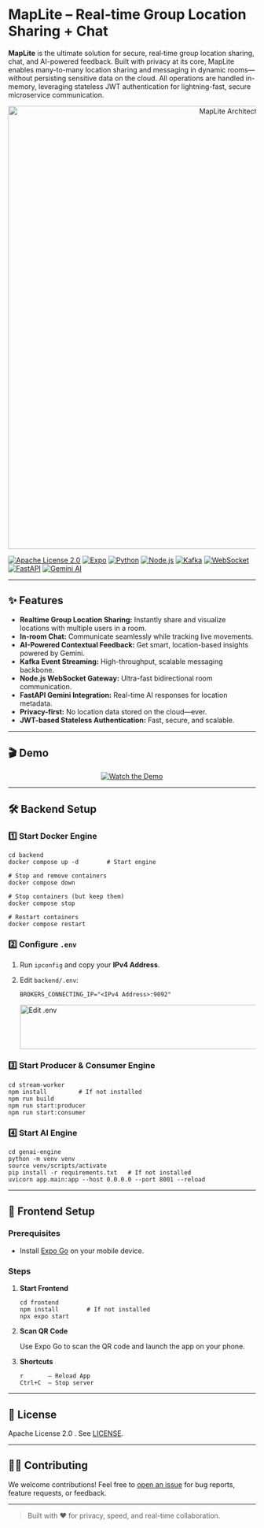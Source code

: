 # MapLite – Real‑time Group Location Sharing + Chat

**MapLite** is the ultimate solution for secure, real‑time group location sharing, chat, and AI-powered feedback. Built with privacy at its core, MapLite enables many-to-many location sharing and messaging in dynamic rooms—without persisting sensitive data on the cloud. All operations are handled in-memory, leveraging stateless JWT authentication for lightning-fast, secure microservice communication.

<p align="center">
<img width="900" alt="MapLite Architecture" src="https://github.com/user-attachments/assets/9d6f647c-e500-412a-85e1-abeca7d72778" />
</p>

[![Apache License 2.0](https://img.shields.io/badge/license-Apache%202.0-blue.svg)](LICENSE) [![Expo](https://img.shields.io/badge/Expo-Go-blue?logo=expo)](https://expo.dev/go)
[![Python](https://img.shields.io/badge/Python-3.10%2B-yellow?logo=python)](https://www.python.org/)
[![Node.js](https://img.shields.io/badge/Node.js-18%2B-green?logo=node.js)](https://nodejs.org/)
[![Kafka](https://img.shields.io/badge/Apache%20Kafka-Streaming-orange?logo=apache-kafka)](https://kafka.apache.org/)
[![WebSocket](https://img.shields.io/badge/WebSocket-Realtime-blue?logo=websocket)](https://developer.mozilla.org/en-US/docs/Web/API/WebSockets_API)
[![FastAPI](https://img.shields.io/badge/FastAPI-Python-green?logo=fastapi)](https://fastapi.tiangolo.com/)
[![Gemini AI](https://img.shields.io/badge/Gemini-AI-brightgreen?logo=googlecloud)](https://cloud.google.com/vertex-ai/docs/generative-ai/learn/models)

---

## ✨ Features

- **Realtime Group Location Sharing:** Instantly share and visualize locations with multiple users in a room.
- **In-room Chat:** Communicate seamlessly while tracking live movements.
- **AI-Powered Contextual Feedback:** Get smart, location-based insights powered by Gemini.
- **Kafka Event Streaming:** High-throughput, scalable messaging backbone.
- **Node.js WebSocket Gateway:** Ultra-fast bidirectional room communication.
- **FastAPI Gemini Integration:** Real-time AI responses for location metadata.
- **Privacy-first:** No location data stored on the cloud—ever.
- **JWT-based Stateless Authentication:** Fast, secure, and scalable.

---

## 🎬 Demo
<div align="center">

[![Watch the Demo](https://img.shields.io/badge/Video-Demo-blue?logo=youtube)](https://github.com/user-attachments/assets/b77ac67f-c886-4195-ae79-71a7ed132dea)

</div>

---


## 🛠️ Backend Setup

### 1️⃣ Start Docker Engine

```shell
cd backend
docker compose up -d        # Start engine

# Stop and remove containers
docker compose down

# Stop containers (but keep them)
docker compose stop

# Restart containers
docker compose restart
```

### 2️⃣ Configure `.env`

1. Run `ipconfig` and copy your **IPv4 Address**.
2. Edit `backend/.env`:

    ```env
    BROKERS_CONNECTING_IP="<IPv4 Address>:9092"
    ```

    <img width="696" height="90" alt="Edit .env" src="https://github.com/user-attachments/assets/0ea3df1e-420b-4bad-a987-db574da8cfaa" />

### 3️⃣ Start Producer & Consumer Engine

```shell
cd stream-worker
npm install         # If not installed
npm run build
npm run start:producer
npm run start:consumer
```

### 4️⃣ Start AI Engine

```shell
cd genai-engine
python -m venv venv
source venv/scripts/activate
pip install -r requirements.txt   # If not installed
uvicorn app.main:app --host 0.0.0.0 --port 8001 --reload
```

---

## 🎨 Frontend Setup

### Prerequisites

- Install [Expo Go](https://expo.dev/go) on your mobile device.

### Steps

1. **Start Frontend**

    ```shell
    cd frontend
    npm install        # If not installed
    npx expo start
    ```

2. **Scan QR Code**

    Use Expo Go to scan the QR code and launch the app on your phone.

3. **Shortcuts**

    ```
    r       – Reload App
    Ctrl+C  – Stop server
    ```

---

## 📄 License

Apache License 2.0 . See [LICENSE](LICENSE).

---

## 🧑‍💻 Contributing

We welcome contributions! Feel free to [open an issue](https://github.com/Jibesh10101011/maplite/issues) for bug reports, feature requests, or feedback.

---

> Built with ❤️ for privacy, speed, and real-time collaboration.
